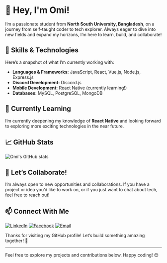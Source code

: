 # 👋 Hey, I'm Omi!

I’m a passionate student from **North South University, Bangladesh**, on a journey from self-taught coder to tech explorer. Always eager to dive into new fields and expand my horizons, I’m here to learn, build, and collaborate!

## 🚀 Skills & Technologies

Here’s a snapshot of what I’m currently working with:

- **Languages & Frameworks:** JavaScript, React, Vue.js, Node.js, Express.js
- **Discord Development:** Discord.js
- **Mobile Development:** React Native (currently learning!)
- **Databases:** MySQL, PostgreSQL, MongoDB

## 🌱 Currently Learning

I’m currently deepening my knowledge of **React Native** and looking forward to exploring more exciting technologies in the near future.

## 📈 GitHub Stats

![Omi's GitHub stats](https://github-readme-stats.vercel.app/api?username=Pandaaa-dev&show_icons=true&hide_title=true&count_private=true&hide=prs&theme=radical)

## 🌟 Let’s Collaborate!

I’m always open to new opportunities and collaborations. If you have a project or idea you’d like to work on, or if you just want to chat about tech, feel free to reach out!

## 📫 Connect With Me

[![LinkedIn](https://img.shields.io/badge/LinkedIn-%230077B5.svg?&style=for-the-badge&logo=linkedin&logoColor=white)]((https://www.linkedin.com/in/omikhan4901/))
[![Facebook](https://img.shields.io/badge/Facebook-%231877F2.svg?&style=for-the-badge&logo=facebook&logoColor=white)]((https://www.facebook.com/omikhan09))
[![Email](https://img.shields.io/badge/Email-%23D14836.svg?&style=for-the-badge&logo=gmail&logoColor=white)](mehboobehsankhan@gmail.com)

Thanks for visiting my GitHub profile! Let’s build something amazing together! 💪

---

Feel free to explore my projects and contributions below. Happy coding! 😊
